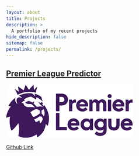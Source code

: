 ```yaml
---
layout: about
title: Projects
description: >
  A portfolio of my recent projects
hide_description: false
sitemap: false
permalink: /projects/
---
```



## <span style="color: #2596be"> [Premier League Predictor](pl_predictor) </span>

[![EPL_logo](/assets/img/blog/pl_logo.png)](pl_predictor)


[Github Link](https://github.com/SankalpMehani/premier_league_predictor)


<!-- ## Using Hydejack
* [Basics]{:.heading.flip-title} --- How to add different types of content.
* [Writing]{:.heading.flip-title} --- Producing markdown content for Hydejack.
* [Scripts]{:.heading.flip-title} --- How to include 3rd party scripts on your site.
* [Build]{:.heading.flip-title} --- How to build the static files for deployment.
* [Advanced]{:.heading.flip-title} --- Guides for more advanced tasks.
{:.related-posts.faded}

## Other
* [LICENSE]{:.heading.flip-title} --- The license of this project.
* [NOTICE]{:.heading.flip-title} --- Parts of this program are provided under separate licenses.
* [CHANGELOG]{:.heading.flip-title} --- Version history of Hydejack.
{:.related-posts.faded}

[install]: install.md
[upgrade]: upgrade.md
[config]: config.md
[basics]: basics.md
[writing]: writing.md
[scripts]: scripts.md
[build]: build.md
[advanced]: advanced.md
[LICENSE]: ../LICENSE.md
[NOTICE]: ../NOTICE.md
[CHANGELOG]: ../CHANGELOG.md -->

<!-- 
[checkout]: pl_predictor.md
[![EPL_logo](/assets/img/blog/pl_logo.png)]: pl_predictor -->
